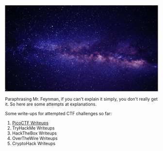 ![](https://github.com/Lona44/write-ups/blob/main/Welcome%20Gif%20Lona.gif)

Paraphrasing Mr. Feynman, if you can't explain it simply, you don't really get it. So here are some attempts at explanations.

Some write-ups for attempted CTF challenges so far:
  1. [PicoCTF Writeups](https://github.com/Lona44/write-ups/tree/main/PicoCTF)
  2. TryHackMe Writeups
  3. HackTheBox Writeups
  4. OverTheWire Writeups
  5. CryptoHack Writeups
